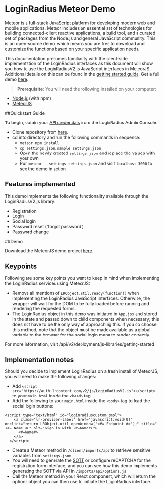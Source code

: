 # LoginRadius Meteor Demo

Meteor is a full-stack JavaScript platform for developing modern web and mobile applications. Meteor includes an essential set of technologies for building connected-client reactive applications, a build tool, and a curated set of packages from the Node.js and general JavaScript community.
This is an open-source demo, which means you are free to download and customize the functions based on your specific application needs. 

This documentation presumes familiarity with the client-side implementation of the LoginRadius interfaces as this document will show you how to use the LoginRadiusV2.js JavaScript interfaces in MeteorJS. Additional details on this can be found in the [getting started guide](/api/v2/deployment/js-libraries/getting-started). Get a full demo [here](https://github.com/LoginRadius/demo/tree/v2-meteor-demo).

> **Prerequisite**: 
You will need the following installed on your computer:
- [Node.js](https://docs.npmjs.com/downloading-and-installing-node-js-and-npm) (with npm)
- [MeteorJS](https://v2-docs.meteor.com/install.html)

##Quickstart Guide

To begin, obtain your [API credentials](/api/v2/admin-console/platform-security/api-key-and-secret/) from the LoginRadius Admin Console.

- Clone repository from [here](https://github.com/LoginRadius/demo/tree/v2-meteor-demo).
- cd into directory and run the following commands in sequence:
  - `meteor npm install`
  - `cp settings.json.sample settings.json`
  - Open the newly created `settings.json` and replace the values with your own
  - Run `meteor --settings settings.json` and visit `localhost:3000` to see the demo in action

## Features implemented

This demo implements the following functionality available through the LoginRadiusV2.js library:

- Registration
- Login
- Social login
- Password reset ('forgot password')
- Password change

##Demo

Download the MeteorJS demo project [here](https://github.com/LoginRadius/demo/tree/v2-meteor-demo).

## Keypoints

Following are some key points you want to keep in mind when implementing the LoginRadius services using MeteorJS:

- Remove all mentions of `LRObject.util.ready(function()` when implementing the LoginRadius JavaScript interfaces. Otherwise, the wrapper will wait for the DOM to be fully loaded before running and rendering the requested forms.
- The LoginRadius object in this demo was initiated in `App.jsx` and stored in the state and passed down to child components when necessary; this does not have to be the only way of approaching this. If you do choose this method, note that the object must be made available as a global variable to the browser for the social login menu to render correctly.

For more information, visit /api/v2/deployment/js-libraries/getting-started

## Implementation notes

Should you decide to implement LoginRadius on a fresh install of MeteorJS, you will need to make the following changes:

- Add `<script src="https://auth.lrcontent.com/v2/js/LoginRadiusV2.js"></script>` to your `main.html` inside the `<head>` tag.
- Add the following to your `main.html` inside the `<body>` tag to load the social login buttons:

```
<script type="text/html" id="loginradiuscustom_tmpl">
    <a class="lr-provider-label" href="javascript:void(0)" onclick="return LRObject.util.openWindow('<#= Endpoint #>');" title="<#= Name #>" alt="Sign in with <#=Name#>">
      <#=Name#>
    </a>
  </script>
```

- Create a Meteor method in `/client/imports/api` to retrieve sensitive variables from `settings.json`
- You will need to generate the [SOTT](/api/v2/customer-identity-api/sott-usage) or configure reCAPTCHA for the registration form interface, and you can see how this demo implements generating the SOTT via API in `/imports/api/options.js`
- Call the Meteor method in your React component, which will return the options object you can then use to initiate the LoginRadius interface.